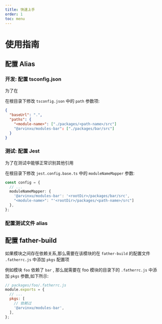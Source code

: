 ```yaml
---
title: 快速上手
order: 1
toc: menu
---
```


# 使用指南

## 配置 Alias

### 开发: 配置 tsconfig.json

为了在

在根目录下修改 `tsconfig.json` 中的 `path` 参数项:

```json
{
  "baseUrl": ".",
  "paths": {
    "<module-name>": ["./packages/<path-name>/src"]
    "@arvinxu/modules-bar": ["./packages/bar/src"]
  }
}
```

### 测试: 配置 Jest

为了在测试中能够正常识别其他引用

在根目录下修改 `jest.config.base.ts` 中的 `moduleNameMapper` 参数:

```typescript
const config = {
  // ...
  moduleNameMapper: {
    '@arvinxu/modules-bar': '<rootDir>/packages/bar/src',
    "<module-name>": "'<rootDir>/packages/<path-name>/src"]
  },
};
```

### 配置测试文件 alias

## 配置 father-build

如果模块之间存在依赖关系,那么需要在该模块的在 `father-build` 的配置文件 `.fatherrc.js` 中添加 `pkgs` 配置项

例如模块 `foo` 依赖了 `bar` , 那么就需要在 foo 模块的目录下的 `.fatherrc.js` 中添加 `pkgs` 参数,如下所示:

```js
// packages/foo/.fatherrc.js
module.exports = {
  // ...
  pkgs: [
    // 依赖过
    '@arvinxu/modules-bar',
  ],
};
```
